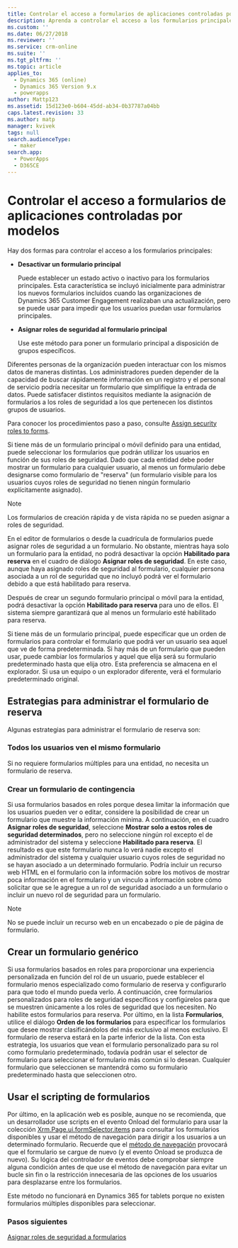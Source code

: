 ```yaml
---
title: Controlar el acceso a formularios de aplicaciones controladas por modelos en PowerApps | MicrosoftDocs
description: Aprenda a controlar el acceso a los formularios principales
ms.custom: ''
ms.date: 06/27/2018
ms.reviewer: ''
ms.service: crm-online
ms.suite: ''
ms.tgt_pltfrm: ''
ms.topic: article
applies_to:
  - Dynamics 365 (online)
  - Dynamics 365 Version 9.x
  - powerapps
author: Mattp123
ms.assetid: 15d123e0-b604-45dd-ab34-0b37787a04bb
caps.latest.revision: 33
ms.author: matp
manager: kvivek
tags: null
search.audienceType:
  - maker
search.app:
  - PowerApps
  - D365CE
---
```

# <a name="control-access-to-model-driven-app-forms"></a>Controlar el acceso a formularios de aplicaciones controladas por modelos

 Hay dos formas para controlar el acceso a los formularios principales:  
  
- **Desactivar un formulario principal**  
  
     Puede establecer un estado activo o inactivo para los formularios principales. Esta característica se incluyó inicialmente para administrar los nuevos formularios incluidos cuando las organizaciones de Dynamics 365 Customer Engagement realizaban una actualización, pero se puede usar para impedir que los usuarios puedan usar formularios principales.   
  
- **Asignar roles de seguridad al formulario principal**  
  
     Use este método para poner un formulario principal a disposición de grupos específicos.  
  
 Diferentes personas de la organización pueden interactuar con los mismos datos de maneras distintas. Los administradores pueden depender de la capacidad de buscar rápidamente información en un registro y el personal de servicio podría necesitar un formulario que simplifique la entrada de datos. Puede satisfacer distintos requisitos mediante la asignación de formularios a los roles de seguridad a los que pertenecen los distintos grupos de usuarios.  
  
 Para conocer los procedimientos paso a paso, consulte [Assign security roles to forms](https://docs.microsoft.com/dynamics365/customer-engagement/admin/assign-security-roles-form).  
  
 Si tiene más de un formulario principal o móvil definido para una entidad, puede seleccionar los formularios que podrán utilizar los usuarios en función de sus roles de seguridad. Dado que cada entidad debe poder mostrar un formulario para cualquier usuario, al menos un formulario debe designarse como formulario de "reserva" (un formulario visible para los usuarios cuyos roles de seguridad no tienen ningún formulario explícitamente asignado).  
  
> [!NOTE]
>  Los formularios de creación rápida y de vista rápida no se pueden asignar a roles de seguridad.  
  
 En el editor de formularios o desde la cuadrícula de formularios puede asignar roles de seguridad a un formulario. No obstante, mientras haya solo un formulario para la entidad, no podrá desactivar la opción **Habilitado para reserva** en el cuadro de diálogo **Asignar roles de seguridad**. En este caso, aunque haya asignado roles de seguridad al formulario, cualquier persona asociada a un rol de seguridad que no incluyó podrá ver el formulario debido a que está habilitado para reserva.  
  
 Después de crear un segundo formulario principal o móvil para la entidad, podrá desactivar la opción **Habilitado para reserva** para uno de ellos. El sistema siempre garantizará que al menos un formulario esté habilitado para reserva.  
  
 Si tiene más de un formulario principal, puede especificar que un orden de formularios para controlar el formulario que podrá ver un usuario sea aquel que ve de forma predeterminada. Si hay más de un formulario que pueden usar, puede cambiar los formularios y aquel que elija será su formulario predeterminado hasta que elija otro. Esta preferencia se almacena en el explorador. Si usa un equipo o un explorador diferente, verá el formulario predeterminado original.  
  
## <a name="strategies-to-manage-the-fallback-form"></a>Estrategias para administrar el formulario de reserva  
 Algunas estrategias para administrar el formulario de reserva son:  
  
<a name="BKMK_DoNotUseMultipleForms"></a>   
### <a name="all-users-view-the-same-form"></a>Todos los usuarios ven el mismo formulario  
 Si no requiere formularios múltiples para una entidad, no necesita un formulario de reserva.  
  
<a name="BKMK_Contingecyform"></a>   
### <a name="create-a-contingency-form"></a>Crear un formulario de contingencia  
 Si usa formularios basados en roles porque desea limitar la información que los usuarios pueden ver o editar, considere la posibilidad de crear un formulario que muestre la información mínima. A continuación, en el cuadro **Asignar roles de seguridad**, seleccione **Mostrar solo a estos roles de seguridad determinados**, pero no seleccione ningún rol excepto el de administrador del sistema y seleccione **Habilitado para reserva**. El resultado es que este formulario nunca lo verá nadie excepto el administrador del sistema y cualquier usuario cuyos roles de seguridad no se hayan asociado a un determinado formulario. Podría incluir un recurso web HTML en el formulario con la información sobre los motivos de mostrar poca información en el formulario y un vínculo a información sobre cómo solicitar que se le agregue a un rol de seguridad asociado a un formulario o incluir un nuevo rol de seguridad para un formulario.  
  
> [!NOTE]
>  No se puede incluir un recurso web en un encabezado o pie de página de formulario.  
  
<a name="BKMK_CreateGenericForm"></a>   
## <a name="create-a-generic-form"></a>Crear un formulario genérico  
 Si usa formularios basados en roles para proporcionar una experiencia personalizada en función del rol de un usuario, puede establecer el formulario menos especializado como formulario de reserva y configurarlo para que todo el mundo pueda verlo. A continuación, cree formularios personalizados para roles de seguridad específicos y configúrelos para que se muestren únicamente a los roles de seguridad que los necesiten. No habilite estos formularios para reserva. Por último, en la lista **Formularios**, utilice el diálogo **Orden de los formularios** para especificar los formularios que desee mostrar clasificándolos del más exclusivo al menos exclusivo. El formulario de reserva estará en la parte inferior de la lista. Con esta estrategia, los usuarios que vean el formulario personalizado para su rol como formulario predeterminado, todavía podrán usar el selector de formulario para seleccionar el formulario más común si lo desean. Cualquier formulario que seleccionen se mantendrá como su formulario predeterminado hasta que seleccionen otro.  
  
<a name="BKMK_UseFormScripting"></a>   
## <a name="use-form-scripting"></a>Usar el scripting de formularios  

 Por último, en la aplicación web es posible, aunque no se recomienda, que un desarrollador use scripts en el evento Onload del formulario para usar la colección [Xrm.Page.ui.formSelector.items](http://go.microsoft.com/fwlink/p/?LinkID=513300) para consultar los formularios disponibles y usar el método de navegación para dirigir a los usuarios a un determinado formulario. Recuerde que el [método de navegación](http://go.microsoft.com/fwlink/p/?LinkID=513301) provocará que el formulario se cargue de nuevo (y el evento Onload se produzca de nuevo). Su lógica del controlador de eventos debe comprobar siempre alguna condición antes de que use el método de navegación para evitar un bucle sin fin o la restricción innecesaria de las opciones de los usuarios para desplazarse entre los formularios.  
  
 Este método no funcionará en Dynamics 365 for tablets porque no existen formularios múltiples disponibles para seleccionar.  

### <a name="next-steps"></a>Pasos siguientes  

[Asignar roles de seguridad a formularios](https://docs.microsoft.com/dynamics365/customer-engagement/admin/assign-security-roles-form)
